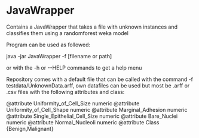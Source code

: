 # JavaWrapper
Contains a JavaWrapper that takes a file with unknown instances and classifies them using a randomforest weka model

Program can be used as followed:

java -jar JavaWrapper -f [filename or path]

or with the -h or --HELP commands to get a help menu

Repository comes with a default file that can be called with the command -f testdata/UnknownData.arff, own datafiles can be used but most be .arff or .csv files with the following attributes and class:

@attribute Uniformity_of_Cell_Size numeric
@attribute Uniformity_of_Cell_Shape numeric
@attribute Marginal_Adhesion numeric
@attribute Single_Epithelial_Cell_Size numeric
@attribute Bare_Nuclei numeric
@attribute Normal_Nucleoli numeric
@attribute Class {Benign,Malignant}
